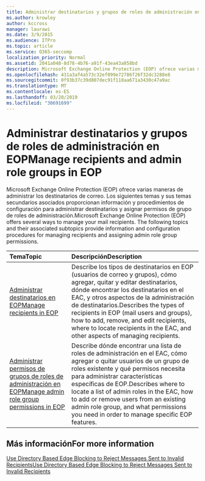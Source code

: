 ```yaml
---
title: Administrar destinatarios y grupos de roles de administración en EOP
ms.author: krowley
author: kccross
manager: laurawi
ms.date: 3/9/2015
ms.audience: ITPro
ms.topic: article
ms.service: O365-seccomp
localization_priority: Normal
ms.assetid: 2041a048-8d78-4b76-a91f-43ea43a858bd
description: Microsoft Exchange Online Protection (EOP) ofrece varias maneras de administrar los destinatarios de correo. Los siguientes temas y sus temas secundarios asociados proporcionan información y procedimientos de configuración para administrar destinatarios y asignar permisos de grupo de roles de administración.
ms.openlocfilehash: 431a3af4a573c32ef099e72786f26f32dc3288e8
ms.sourcegitcommit: 0f93b37c39d807dec91f118aa671a3430c47a9ac
ms.translationtype: MT
ms.contentlocale: es-ES
ms.lasthandoff: 03/20/2019
ms.locfileid: "30691699"
---
```

# <a name="manage-recipients-and-admin-role-groups-in-eop"></a><span data-ttu-id="167b4-104">Administrar destinatarios y grupos de roles de administración en EOP</span><span class="sxs-lookup"><span data-stu-id="167b4-104">Manage recipients and admin role groups in EOP</span></span>

<span data-ttu-id="167b4-p102">Microsoft Exchange Online Protection (EOP) ofrece varias maneras de administrar los destinatarios de correo. Los siguientes temas y sus temas secundarios asociados proporcionan información y procedimientos de configuración para administrar destinatarios y asignar permisos de grupo de roles de administración.</span><span class="sxs-lookup"><span data-stu-id="167b4-p102">Microsoft Exchange Online Protection (EOP) offers several ways to manage your mail recipients. The following topics and their associated subtopics provide information and configuration procedures for managing recipients and assigning admin role group permissions.</span></span>
  
|<span data-ttu-id="167b4-107">**Tema**</span><span class="sxs-lookup"><span data-stu-id="167b4-107">**Topic**</span></span>|<span data-ttu-id="167b4-108">**Descripción**</span><span class="sxs-lookup"><span data-stu-id="167b4-108">**Description**</span></span>|
|:-----|:-----|
|[<span data-ttu-id="167b4-109">Administrar destinatarios en EOP</span><span class="sxs-lookup"><span data-stu-id="167b4-109">Manage recipients in EOP</span></span>](manage-recipients-in-eop.md) <br/> |<span data-ttu-id="167b4-110">Describe los tipos de destinatarios en EOP (usuarios de correo y grupos), cómo agregar, quitar y editar destinatarios, dónde encontrar los destinatarios en el EAC, y otros aspectos de la administración de destinatarios.</span><span class="sxs-lookup"><span data-stu-id="167b4-110">Describes the types of recipients in EOP (mail users and groups), how to add, remove, and edit recipients, where to locate recipients in the EAC, and other aspects of managing recipients.</span></span>  <br/> |
|[<span data-ttu-id="167b4-111">Administrar permisos de grupos de roles de administración en EOP</span><span class="sxs-lookup"><span data-stu-id="167b4-111">Manage admin role group permissions in EOP</span></span>](manage-admin-role-group-permissions-in-eop.md) <br/> |<span data-ttu-id="167b4-112">Describe dónde encontrar una lista de roles de administración en el EAC, cómo agregar o quitar usuarios de un grupo de roles existente y qué permisos necesita para administrar características específicas de EOP.</span><span class="sxs-lookup"><span data-stu-id="167b4-112">Describes where to locate a list of admin roles in the EAC, how to add or remove users from an existing admin role group, and what permissions you need in order to manage specific EOP features.</span></span>  <br/> |
   
## <a name="for-more-information"></a><span data-ttu-id="167b4-113">Más información</span><span class="sxs-lookup"><span data-stu-id="167b4-113">For more information</span></span>

[<span data-ttu-id="167b4-114">Use Directory Based Edge Blocking to Reject Messages Sent to Invalid Recipients</span><span class="sxs-lookup"><span data-stu-id="167b4-114">Use Directory Based Edge Blocking to Reject Messages Sent to Invalid Recipients</span></span>](http://technet.microsoft.com/library/ca7b7416-92ed-40ad-abdb-695be46ea2e4.aspx)
  

